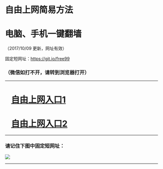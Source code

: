 ﻿# 自由上网简易方法

# 电脑、手机一键翻墙

（2017/10/09 更新，网址有效）

固定短网址：https://git.io/free99

### （微信如打不开，请转到浏览器打开）


***





# &nbsp;&nbsp; <a href="http://ft2688328985.fwq-tz-1001.info/fwqtz01.html?t=10090013743 " target="_blank">自由上网入口1</a>
# &nbsp;&nbsp; <a href="http://ft3185419551.fwq-tz-1002.info/fwqtz02.html?t=10090012116 " target="_blank">自由上网入口2</a>
***

### 请记住下图中固定短网址：

<img src="https://s3-us-west-2.amazonaws.com/fwq-1001/yjfq-20170905okok.png" /> 


***

